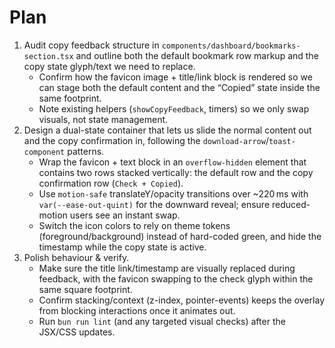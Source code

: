 # Plan

1. Audit copy feedback structure in `components/dashboard/bookmarks-section.tsx` and outline both the default bookmark row markup and the copy state glyph/text we need to replace.
   - Confirm how the favicon image + title/link block is rendered so we can stage both the default content and the “Copied” state inside the same footprint.
   - Note existing helpers (`showCopyFeedback`, timers) so we only swap visuals, not state management.
2. Design a dual-state container that lets us slide the normal content out and the copy confirmation in, following the `download-arrow`/`toast-component` patterns.
   - Wrap the favicon + text block in an `overflow-hidden` element that contains two rows stacked vertically: the default row and the copy confirmation row (`Check + Copied`).
   - Use `motion-safe` translateY/opacity transitions over ~220 ms with `var(--ease-out-quint)` for the downward reveal; ensure reduced-motion users see an instant swap.
   - Switch the icon colors to rely on theme tokens (foreground/background) instead of hard-coded green, and hide the timestamp while the copy state is active.
3. Polish behaviour & verify.
   - Make sure the title link/timestamp are visually replaced during feedback, with the favicon swapping to the check glyph within the same square footprint.
   - Confirm stacking/context (z-index, pointer-events) keeps the overlay from blocking interactions once it animates out.
   - Run `bun run lint` (and any targeted visual checks) after the JSX/CSS updates.
